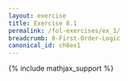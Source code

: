 ```yaml
---
layout: exercise
title: Exercise 8.1
permalink: /fol-exercises/ex_1/
breadcrumb: 8-First-Order-Logic
canonical_id: ch8ex1
---
```


{% include mathjax_support %}

